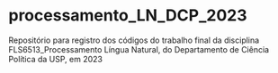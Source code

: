 # processamento_LN_DCP_2023
Repositório para registro dos códigos do trabalho final da disciplina FLS6513_Processamento Língua Natural, do Departamento de Ciência Política da USP, em 2023
